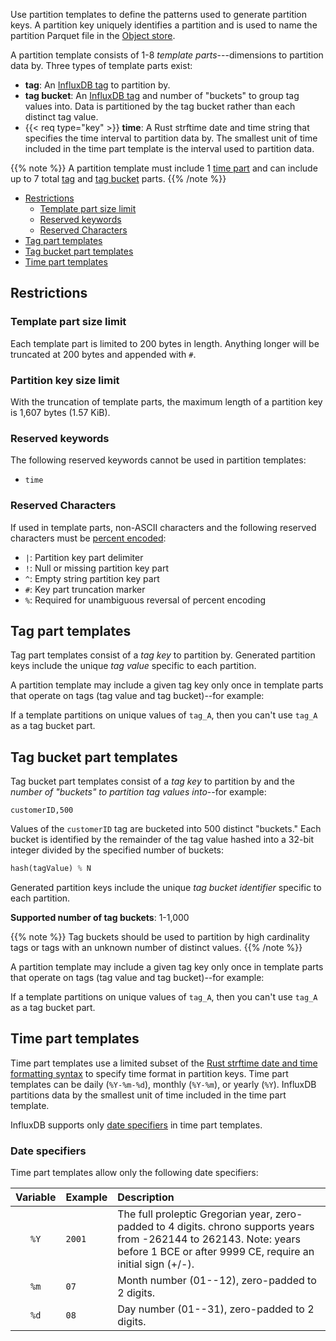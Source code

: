 Use partition templates to define the patterns used to generate partition keys.
A partition key uniquely identifies a partition and is used to name the partition
Parquet file in the [Object store](/influxdb/version/reference/internals/storage-engine/#object-store).

A partition template consists of 1-8 _template parts_---dimensions to partition data by.
Three types of template parts exist:

- **tag**: An [InfluxDB tag](/influxdb/version/reference/glossary/#tag)
  to partition by.
- **tag bucket**: An [InfluxDB tag](/influxdb/version/reference/glossary/#tag)
  and number of "buckets" to group tag values into. Data is partitioned by the
  tag bucket rather than each distinct tag value.
- {{< req type="key" >}} **time**: A Rust strftime date and time string that specifies the time interval
  to partition data by. The smallest unit of time included in the time part
  template is the interval used to partition data.

{{% note %}}
A partition template must include 1 [time part](#time-part-templates)
and can include up to 7 total [tag](#tag-part-templates) and [tag bucket](#tag-bucket-part-templates) parts.
{{% /note %}}

<!-- TOC -->
- [Restrictions](#restrictions)
  - [Template part size limit](#template-part-size-limit)
  - [Reserved keywords](#reserved-keywords)
  - [Reserved Characters](#reserved-characters)
- [Tag part templates](#tag-part-templates)
- [Tag bucket part templates](#tag-bucket-part-templates)
- [Time part templates](#time-part-templates)
<!-- /TOC -->

## Restrictions

### Template part size limit

Each template part is limited to 200 bytes in length.
Anything longer will be truncated at 200 bytes and appended with `#`.

### Partition key size limit

With the truncation of template parts, the maximum length of a partition key is
1,607 bytes (1.57 KiB).

### Reserved keywords

The following reserved keywords cannot be used in partition templates:

- `time`

### Reserved Characters

If used in template parts, non-ASCII characters and the following reserved
characters must be [percent encoded](https://developer.mozilla.org/en-US/docs/Glossary/Percent-encoding):

- `|`: Partition key part delimiter
- `!`: Null or missing partition key part
- `^`: Empty string partition key part
- `#`: Key part truncation marker
- `%`: Required for unambiguous reversal of percent encoding

## Tag part templates

Tag part templates consist of a _tag key_ to partition by.
Generated partition keys include the unique _tag value_ specific to each partition.

A partition template may include a given tag key only once in template parts 
that operate on tags (tag value and tag bucket)--for example:

If a template partitions on unique values of `tag_A`, then
you can't use `tag_A` as a tag bucket part.

## Tag bucket part templates

Tag bucket part templates consist of a _tag key_ to partition by and the
_number of "buckets" to partition tag values into_--for example:

```
customerID,500
```

Values of the `customerID` tag are bucketed into 500 distinct "buckets." 
Each bucket is identified by the remainder of the tag value hashed into a 32-bit
integer divided by the specified number of buckets:

```rust
hash(tagValue) % N
```

Generated partition keys include the unique _tag bucket identifier_ specific to
each partition.

**Supported number of tag buckets**: 1-1,000

{{% note %}}
Tag buckets should be used to partition by high cardinality tags or tags with an
unknown number of distinct values.
{{% /note %}}

A partition template may include a given tag key only once in template parts 
that operate on tags (tag value and tag bucket)--for example:

If a template partitions on unique values of `tag_A`, then
you can't use `tag_A` as a tag bucket part.

## Time part templates

Time part templates use a limited subset of the
[Rust strftime date and time formatting syntax](https://docs.rs/chrono/latest/chrono/format/strftime/index.html)
to specify time format in partition keys.
Time part templates can be daily (`%Y-%m-%d`), monthly (`%Y-%m`), or yearly (`%Y`).
InfluxDB partitions data by the smallest unit of time included in the time part
template.

InfluxDB supports only [date specifiers](#date-specifiers) in time part templates. 

### Date specifiers

Time part templates allow only the following date specifiers:

| Variable | Example      | Description                                                                                                                                                                         |
| :------: | :----------- | :---------------------------------------------------------------------------------------------------------------------------------------------------------------------------------- |
|   `%Y`   | `2001`       | The full proleptic Gregorian year, zero-padded to 4 digits. chrono supports years from -262144 to 262143. Note: years before 1 BCE or after 9999 CE, require an initial sign (+/-). |
|   `%m`   | `07`         | Month number (01--12), zero-padded to 2 digits.                                                                                                                                     |
|   `%d`   | `08`         | Day number (01--31), zero-padded to 2 digits.                                                                                                                                       |
